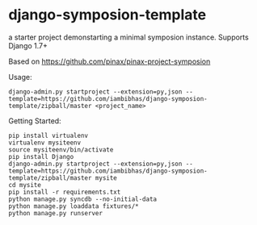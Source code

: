 django-symposion-template
=====================

a starter project demonstarting a minimal symposion instance. Supports Django 1.7+

Based on https://github.com/pinax/pinax-project-symposion

Usage:

    django-admin.py startproject --extension=py,json --template=https://github.com/iambibhas/django-symposion-template/zipball/master <project_name>

Getting Started:

    pip install virtualenv
    virtualenv mysiteenv
    source mysiteenv/bin/activate
    pip install Django
    django-admin.py startproject --extension=py,json --template=https://github.com/iambibhas/django-symposion-template/zipball/master mysite
    cd mysite
    pip install -r requirements.txt
    python manage.py syncdb --no-initial-data
    python manage.py loaddata fixtures/*
    python manage.py runserver
